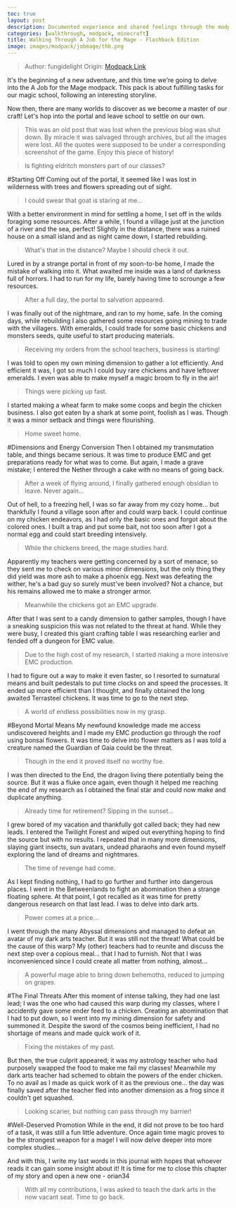 ```yaml
---
toc: true
layout: post
description: Documented experience and shared feelings through the modpack.
categories: [walkthrough, modpack, minecraft]
title: Walking Through A Job for the Mage - Flashback Edition
image: images/modpack/jobmage/thb.png
---
```

>Author: fungidelight
Origin: [Modpack Link](https://www.curseforge.com/minecraft/modpacks/a-job-for-the-mage)

It's the beginning of a new adventure, and this time we're going to delve into the A Job for the Mage modpack. This pack is about fulfilling tasks for our magic school, following an interesting storyline.

Now then, there are many worlds to discover as we become a master of our craft! Let's hop into the portal and leave school to settle on our own.
>This was an old post that was lost when the previous blog was shut down. By miracle it was salvaged through archives, but all the images were lost. All the quotes were supposed to be under a corresponding screenshot of the game. Enjoy this piece of history!

>Is fighting eldritch monsters part of our classes?

#Starting Off
Coming out of the portal, it seemed like I was lost in wilderness with trees and flowers spreading out of sight.
>I could swear that goat is staring at me...

With a better environment in mind for settling a home, I set off in the wilds foraging some resources. After a while, I found a village just at the junction of a river and the sea, perfect! Slightly in the distance, there was a ruined house on a small island and as night came down, I started rebuilding.
>What's that in the distance? Maybe I should check it out.

Lured in by a strange portal in front of my soon-to-be home, I made the mistake of walking into it. What awaited me inside was a land of darkness full of horrors. I had to run for my life, barely having time to scrounge a few resources.
>After a full day, the portal to salvation appeared.

I was finally out of the nightmare, and ran to my home, safe. In the coming days, while rebuilding I also gathered some resources going mining to trade with the villagers. With emeralds, I could trade for some basic chickens and monsters seeds, quite useful to start producing materials.
>Receiving my orders from the school teachers, business is starting!

I was told to open my own mining dimension to gather a lot efficiently. And efficient it was, I got so much I could buy rare chickens and have leftover emeralds. I even was able to make myself a magic broom to fly in the air!
>Things were picking up fast.

I started making a wheat farm to make some coops and begin the chicken business. I also got eaten by a shark at some point, foolish as I was. Though it was a minor setback and things were flourishing.
>Home sweet home.

#Dimensions and Energy Conversion
Then I obtained my transmutation table, and things became serious. It was time to produce EMC and get preparations ready for what was to come. But again, I made a grave mistake; I entered the Nether through a cake with no means of going back.
>After a week of flying around, I finally gathered enough obsidian to leave. Never again...

Out of hell, to a freezing hell, I was so far away from my cozy home... but thankfully I found a village soon after and could warp back. I could continue on my chicken endeavors, as I had only the basic ones and forgot about the colored ones. I built a trap and put some bait, not too soon after I got a normal egg and could start breeding intensively.
>While the chickens breed, the mage studies hard.

Apparently my teachers were getting concerned by a sort of menace, so they sent me to check on various minor dimensions, but the only thing they did yield was more ash to make a phoenix egg. Next was defeating the wither, he's a bad guy so surely must've been involved? Not a chance, but his remains allowed me to make a stronger armor.
>Meanwhile the chickens got an EMC upgrade.

After that I was sent to a candy dimension to gather samples, though I have a sneaking suspicion this was not related to the threat at hand. While they were busy, I created this giant crafting table I was researching earlier and fended off a dungeon for EMC value.
>Due to the high cost of my research, I started making a more intensive EMC production.

I had to figure out a way to make it even faster, so I resorted to surnatural means and built pedestals to put time clocks on and speed the processes. It ended up more efficient than I thought, and finally obtained the long awaited Terrasteel chickens. It was time to go to the next step.
>A world of endless possibilities now in my grasp.

#Beyond Mortal Means
My newfound knowledge made me access undiscovered heights and I made my EMC production go through the roof using bonsai flowers. It was time to delve into flower matters as I was told a creature named the Guardian of Gaia could be the threat.
>Though in the end it proved itself no worthy foe.

I was then directed to the End, the dragon living there potentially being the source. But it was a fluke once again, even though it helped me reaching the end of my research as I obtained the final star and could now make and duplicate anything.
>Already time for retirement? Sipping in the sunset...

I grew bored of my vacation and thankfully got called back; they had new leads. I entered the Twilight Forest and wiped out everything hoping to find the source but with no results. I repeated that in many more dimensions, slaying giant insects, sun avatars, undead pharaohs and even found myself exploring the land of dreams and nightmares.
>The time of revenge had come.

As I kept finding nothing, I had to go further and further into dangerous places. I went in the Betweenlands to fight an abomination then a strange floating sphere. At that point, I got recalled as it was time for pretty dangerous research on that last lead. I was to delve into dark arts.
>Power comes at a price...

I went through the many Abyssal dimensions and managed to defeat an avatar of my dark arts teacher. But it was still not the threat! What could be the cause of this warp? My (other) teachers had to reunite and discuss the next step over a copious meal... that I had to furnish. Not that I was inconvenienced since I could create all matter from nothing, almost...
>A powerful mage able to bring down behemoths, reduced to jumping on grapes.

#The Final Threats
After this moment of intense talking, they had one last lead; I was the one who had caused this warp during my classes, where I accidently gave some ender feed to a chicken. Creating an abomination that I had to put down, so I went into my mining dimension for safety and summoned it. Despite the sword of the cosmos being inefficient, I had no shortage of means and made quick work of it.
>Fixing the mistakes of my past.

But then, the true culprit appeared; it was my astrology teacher who had purposely swapped the food to make me fail my classes! Meanwhile my dark arts teacher had schemed to obtain the powers of the ender chicken. To no avail as I made as quick work of it as the previous one... the day was finally saved after the teacher fled into another dimension as a frog since it couldn't get squashed.
>Looking scarier, but nothing can pass through my barrier!

#Well-Deserved Promotion
While in the end, it did not prove to be too hard of a task, it was still a fun little adventure. Once again time magic proves to be the strongest weapon for a mage! I will now delve deeper into more complex studies...

And with this, I write my last words in this journal with hopes that whoever reads it can gain some insight about it! It is time for me to close this chapter of my story and open a new one - orian34
>With all my contributions, I was asked to teach the dark arts in the now vacant seat. Time to go back.

<script src="https://utteranc.es/client.js"
        repo="orian34/travelogues"
        issue-term="title"
        label="Comment"
        theme="github-dark"
        crossorigin="anonymous"
        async>
</script>

